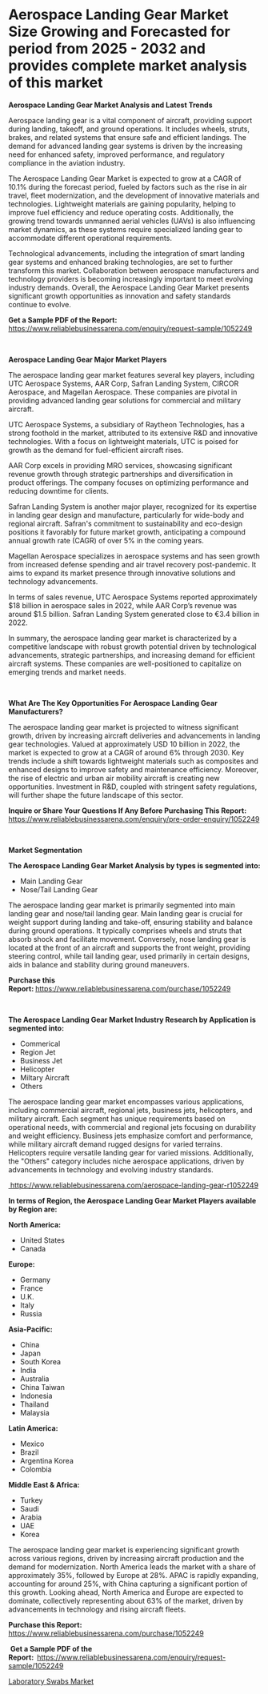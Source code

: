 <p><h1>Aerospace Landing Gear Market Size Growing and Forecasted for period from 2025 - 2032 and provides complete market analysis of this market</h1></p><p><strong>Aerospace Landing Gear Market Analysis and Latest Trends</strong></p>
<p><p>Aerospace landing gear is a vital component of aircraft, providing support during landing, takeoff, and ground operations. It includes wheels, struts, brakes, and related systems that ensure safe and efficient landings. The demand for advanced landing gear systems is driven by the increasing need for enhanced safety, improved performance, and regulatory compliance in the aviation industry.</p><p>The Aerospace Landing Gear Market is expected to grow at a CAGR of 10.1% during the forecast period, fueled by factors such as the rise in air travel, fleet modernization, and the development of innovative materials and technologies. Lightweight materials are gaining popularity, helping to improve fuel efficiency and reduce operating costs. Additionally, the growing trend towards unmanned aerial vehicles (UAVs) is also influencing market dynamics, as these systems require specialized landing gear to accommodate different operational requirements.</p><p>Technological advancements, including the integration of smart landing gear systems and enhanced braking technologies, are set to further transform this market. Collaboration between aerospace manufacturers and technology providers is becoming increasingly important to meet evolving industry demands. Overall, the Aerospace Landing Gear Market presents significant growth opportunities as innovation and safety standards continue to evolve.</p></p>
<p><strong>Get a Sample PDF of the Report:&nbsp;</strong> <a href="https://www.reliablebusinessarena.com/enquiry/request-sample/1052249?utm_campaign=2200&utm_medium=2&utm_source=Github&utm_content=ia&utm_term=08042025&utm_id=aerospace-landing-gear">https://www.reliablebusinessarena.com/enquiry/request-sample/1052249</a></p>
<p>&nbsp;</p>
<p><strong>Aerospace Landing Gear Major Market Players</strong></p>
<p><p>The aerospace landing gear market features several key players, including UTC Aerospace Systems, AAR Corp, Safran Landing System, CIRCOR Aerospace, and Magellan Aerospace. These companies are pivotal in providing advanced landing gear solutions for commercial and military aircraft.</p><p>UTC Aerospace Systems, a subsidiary of Raytheon Technologies, has a strong foothold in the market, attributed to its extensive R&D and innovative technologies. With a focus on lightweight materials, UTC is poised for growth as the demand for fuel-efficient aircraft rises. </p><p>AAR Corp excels in providing MRO services, showcasing significant revenue growth through strategic partnerships and diversification in product offerings. The company focuses on optimizing performance and reducing downtime for clients.</p><p>Safran Landing System is another major player, recognized for its expertise in landing gear design and manufacture, particularly for wide-body and regional aircraft. Safran's commitment to sustainability and eco-design positions it favorably for future market growth, anticipating a compound annual growth rate (CAGR) of over 5% in the coming years.</p><p>Magellan Aerospace specializes in aerospace systems and has seen growth from increased defense spending and air travel recovery post-pandemic. It aims to expand its market presence through innovative solutions and technology advancements.</p><p>In terms of sales revenue, UTC Aerospace Systems reported approximately $18 billion in aerospace sales in 2022, while AAR Corp’s revenue was around $1.5 billion. Safran Landing System generated close to €3.4 billion in 2022.</p><p>In summary, the aerospace landing gear market is characterized by a competitive landscape with robust growth potential driven by technological advancements, strategic partnerships, and increasing demand for efficient aircraft systems. These companies are well-positioned to capitalize on emerging trends and market needs.</p></p>
<p>&nbsp;</p>
<p><strong>What Are The Key Opportunities For Aerospace Landing Gear Manufacturers?</strong></p>
<p><p>The aerospace landing gear market is projected to witness significant growth, driven by increasing aircraft deliveries and advancements in landing gear technologies. Valued at approximately USD 10 billion in 2022, the market is expected to grow at a CAGR of around 6% through 2030. Key trends include a shift towards lightweight materials such as composites and enhanced designs to improve safety and maintenance efficiency. Moreover, the rise of electric and urban air mobility aircraft is creating new opportunities. Investment in R&D, coupled with stringent safety regulations, will further shape the future landscape of this sector.</p></p>
<p><strong>Inquire or Share Your Questions If Any Before Purchasing This Report:</strong> <a href="https://www.reliablebusinessarena.com/enquiry/pre-order-enquiry/1052249?utm_campaign=2200&utm_medium=2&utm_source=Github&utm_content=ia&utm_term=08042025&utm_id=aerospace-landing-gear">https://www.reliablebusinessarena.com/enquiry/pre-order-enquiry/1052249</a></p>
<p>&nbsp;</p>
<p><strong>Market Segmentation</strong></p>
<p><strong>The Aerospace Landing Gear Market Analysis by types is segmented into:</strong></p>
<p><ul><li>Main Landing Gear</li><li>Nose/Tail Landing Gear</li></ul></p>
<p><p>The aerospace landing gear market is primarily segmented into main landing gear and nose/tail landing gear. Main landing gear is crucial for weight support during landing and take-off, ensuring stability and balance during ground operations. It typically comprises wheels and struts that absorb shock and facilitate movement. Conversely, nose landing gear is located at the front of an aircraft and supports the front weight, providing steering control, while tail landing gear, used primarily in certain designs, aids in balance and stability during ground maneuvers.</p></p>
<p><strong>Purchase this Report:&nbsp;</strong><a href="https://www.reliablebusinessarena.com/purchase/1052249?utm_campaign=2200&utm_medium=2&utm_source=Github&utm_content=ia&utm_term=08042025&utm_id=aerospace-landing-gear">https://www.reliablebusinessarena.com/purchase/1052249</a></p>
<p>&nbsp;</p>
<p><strong>The Aerospace Landing Gear Market Industry Research by Application is segmented into:</strong></p>
<p><ul><li>Commerical</li><li>Region Jet</li><li>Business Jet</li><li>Helicopter</li><li>Miltary Aircraft</li><li>Others</li></ul></p>
<p><p>The aerospace landing gear market encompasses various applications, including commercial aircraft, regional jets, business jets, helicopters, and military aircraft. Each segment has unique requirements based on operational needs, with commercial and regional jets focusing on durability and weight efficiency. Business jets emphasize comfort and performance, while military aircraft demand rugged designs for varied terrains. Helicopters require versatile landing gear for varied missions. Additionally, the "Others" category includes niche aerospace applications, driven by advancements in technology and evolving industry standards.</p></p>
<p><a href="https://www.reliablebusinessarena.com/aerospace-landing-gear-r1052249?utm_campaign=2200&utm_medium=2&utm_source=Github&utm_content=ia&utm_term=08042025&utm_id=aerospace-landing-gear">&nbsp;https://www.reliablebusinessarena.com/aerospace-landing-gear-r1052249</a></p>
<p><strong>In terms of Region, the Aerospace Landing Gear Market Players available by Region are:</strong></p>
<p>
    <p> <strong> North America: </strong>
        <ul>
            <li>United States</li>
            <li>Canada</li>
        </ul>
        </p> 
    <p> <strong> Europe: </strong>
        <ul>
            <li>Germany</li>
            <li>France</li>
            <li>U.K.</li>
            <li>Italy</li>
            <li>Russia</li>
        </ul>
        </p> 
    <p> <strong> Asia-Pacific: </strong>
        <ul>
            <li>China</li>
            <li>Japan</li>
            <li>South Korea</li>
            <li>India</li>
            <li>Australia</li>
            <li>China Taiwan</li>
            <li>Indonesia</li>
            <li>Thailand</li>
            <li>Malaysia</li>
        </ul>
        </p> 
    <p> <strong> Latin America: </strong>
        <ul>
            <li>Mexico</li>
            <li>Brazil</li>
            <li>Argentina Korea</li>
            <li>Colombia</li>
        </ul>
        </p> 
    <p> <strong> Middle East & Africa: </strong>
        <ul>
            <li>Turkey</li>
            <li>Saudi</li>
            <li>Arabia</li>
            <li>UAE</li>
            <li>Korea</li>
        </ul>
    </p>
    </p>
<p><p>The aerospace landing gear market is experiencing significant growth across various regions, driven by increasing aircraft production and the demand for modernization. North America leads the market with a share of approximately 35%, followed by Europe at 28%. APAC is rapidly expanding, accounting for around 25%, with China capturing a significant portion of this growth. Looking ahead, North America and Europe are expected to dominate, collectively representing about 63% of the market, driven by advancements in technology and rising aircraft fleets.</p></p>
<p><strong>Purchase this Report: </strong><a href="https://www.reliablebusinessarena.com/purchase/1052249?utm_campaign=2200&utm_medium=2&utm_source=Github&utm_content=ia&utm_term=08042025&utm_id=aerospace-landing-gear">https://www.reliablebusinessarena.com/purchase/1052249</a></p>
<p>&nbsp;<strong>Get a Sample PDF of the Report:&nbsp;&nbsp;</strong><a href="https://www.reliablebusinessarena.com/enquiry/request-sample/1052249?utm_campaign=2200&utm_medium=2&utm_source=Github&utm_content=ia&utm_term=08042025&utm_id=aerospace-landing-gear">https://www.reliablebusinessarena.com/enquiry/request-sample/1052249</a></p>
<p><strong></strong></p>
<p><p><a href="https://github.com/rahu1506/Market-Research-Report-List-7/blob/main/laboratory-swabs-market.md?utm_campaign=2200&utm_medium=2&utm_source=Github&utm_content=ia&utm_term=08042025&utm_id=aerospace-landing-gear">Laboratory Swabs Market</a></p></p>